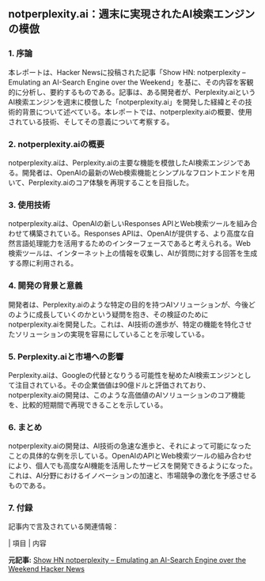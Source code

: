 ## notperplexity.ai：週末に実現されたAI検索エンジンの模倣

### 1. 序論

本レポートは、Hacker Newsに投稿された記事「Show HN: notperplexity – Emulating an AI-Search Engine over the Weekend」を基に、その内容を客観的に分析し、要約するものである。記事は、ある開発者が、Perplexity.aiというAI検索エンジンを週末に模倣した「notperplexity.ai」を開発した経緯とその技術的背景について述べている。本レポートでは、notperplexity.aiの概要、使用されている技術、そしてその意義について考察する。

### 2. notperplexity.aiの概要

notperplexity.aiは、Perplexity.aiの主要な機能を模倣したAI検索エンジンである。開発者は、OpenAIの最新のWeb検索機能とシンプルなフロントエンドを用いて、Perplexity.aiのコア体験を再現することを目指した。

### 3. 使用技術

notperplexity.aiは、OpenAIの新しいResponses APIとWeb検索ツールを組み合わせて構築されている。Responses APIは、OpenAIが提供する、より高度な自然言語処理能力を活用するためのインターフェースであると考えられる。Web検索ツールは、インターネット上の情報を収集し、AIが質問に対する回答を生成する際に利用される。

### 4. 開発の背景と意義

開発者は、Perplexity.aiのような特定の目的を持つAIソリューションが、今後どのように成長していくのかという疑問を抱き、その検証のためにnotperplexity.aiを開発した。これは、AI技術の進歩が、特定の機能を特化させたソリューションの実現を容易にしていることを示唆している。

### 5. Perplexity.aiと市場への影響

Perplexity.aiは、Googleの代替となりうる可能性を秘めたAI検索エンジンとして注目されている。その企業価値は90億ドルと評価されており、notperplexity.aiの開発は、このような高価値のAIソリューションのコア機能を、比較的短期間で再現できることを示している。

### 6. まとめ

notperplexity.aiの開発は、AI技術の急速な進歩と、それによって可能になったことの具体的な例を示している。OpenAIのAPIとWeb検索ツールの組み合わせにより、個人でも高度なAI機能を活用したサービスを開発できるようになった。これは、AI分野におけるイノベーションの加速と、市場競争の激化を予感させるものである。

### 7. 付録

記事内で言及されている関連情報：

| 項目 | 内容 

**元記事:** [Show HN notperplexity – Emulating an AI-Search Engine over the Weekend Hacker News](https://news.ycombinator.com/item?id=43632886)